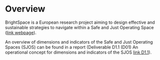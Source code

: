 # Overview

BrightSpace is a European research project aiming to design effective and sustainable strategies to navigate within a Safe and Just Operating Space ([link webpage]).

An overview of dimensions and indicators of the Safe and Just Operating Spaces (SJOS) can be found in a report (Deliverable D1.1 (D01) An operational concept for dimensions and indicators of the SJOS [link D1.1]).

[link webpage]: https://brightspace-project.eu/
[link D1.1]: https://zenodo.org/records/13891663

## 
